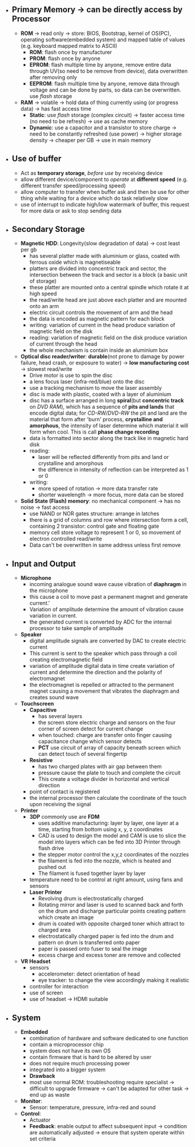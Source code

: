 - ## Primary Memory -> can be directly access by Processor
	- **ROM** -> read only -> store: BIOS, Bootstrap, kernel of OS(PC), operating software(embedded system) and mapped table of values (e.g. keyboard mapped matrix to ASCII)
		- **ROM**: flash once by manufacturer
		- **PROM**: flash once by anyone
		- **EPROM**: flash multiple time by anyone, remove entire data through UV(so need to be remove from device), data overwritten after removing only
		- **EEPROM**: flash multiple time by anyone, remove data through voltage and can be done by parts, so data can be overwritten. use *flash* storage
	- **RAM** -> volatile -> hold data of thing currently using (or progress data) -> has fast access time
		- **Static**: use *flash* storage (complex circuit) -> faster access time (no need to be refresh) -> use as cache memory 
		- **Dynamic**: use a capacitor and a transistor to store charge -> need to be constantly refreshed (use power) -> higher storage density -> cheaper per GB -> use in main memory
- ## Use of buffer
	- Act as **temporary storage**, *before use* by receiving device
	- allow different device/component to *operate* at **different speed** (e.g. different transfer speed/processing speed)
	- allow computer to transfer when buffer ask and then be use for other thing while waiting for a device which do task relatively slow
	- use of interrupt to indicate high/low watermark of buffer, this request for more data or ask to stop sending data
- ## Secondary Storage
	- **Magnetic HDD**: Longevity(slow degradation of data) -> cost least per gb
		- has several platter made with aluminium or glass, coated with ferrous oxide which is magnetiseable
		- platters are divided into concentric track and sector, the intersection between the track and sector is a block (a basic unit of storage)
		- these platter are mounted onto a central spindle which rotate it at high speed
		- the read/write head are just above each platter and are mounted onto an arm
		- electric circuit controls the movement of arm and the head
		- the data is encoded as magnetic pattern for each block
		- writing: variation of current in the head produce variation of magnetic field on the disk
		- reading: variation of magnetic field on the disk produce variation of current through the head
		- the whole mechanism is contain inside an aluminium box
	- **Optical disc reader/writer**: **durable**(not prone to damage by power failure, head crash, or exposure to water) -> **low manufacturing cost** -> slowest read/write
		- Drive motor is use to spin the disc
		- a lens focus laser (infra-red/blue) onto the disc
		- use a tracking mechanism to move the laser assembly
		- disc is made with plastic, coated with a layer of aluminium
		- disc has a surface arranged in long **spiral**(but **concentric track** on *DVD RAM*), which has a sequence of **pits and lands** that encode digital data; for *CD-RW/DVD-RW* the pit and land are the material that form after 'burn' process, **crystalline and amorphous**, the intensity of laser determine which material it will form when cool. This is call **phase change recording**
		- data is formatted into sector along the track like in magnetic hard disk
		- reading:
			- laser will be reflected differently from pits and land or crystalline and amorphous
			- the difference in intensity of reflection can be interpreted as 1 or 0
		- writing: 
			- more speed of rotation -> more data transfer rate
			- shorter wavelength -> more focus, more data can be stored
	- **Solid State (Flash) memory**: no mechanical component -> has no noise -> fast access 
		- use NAND or NOR gates structure: arrange in latches
		- there is a grid of columns and row where intersection form a cell, containing 2 transistor: control gate and floating gate
		- memory cell store voltage to represent 1 or 0, so movement of electron controlled read/write
		- Data can't be overwritten in same address unless first remove
- ## Input and Output
	- **Microphone**
		- incoming analogue sound wave cause vibration of **diaphragm** in the microphone
		- this cause a coil to move past a permanent magnet and generate current.'
		- Variation of amplitude determine the amount of vibration cause variation in current.
		- the generated current is converted by ADC for the internal processor to take sample of amplitude
	- **Speaker**
		- digital amplitude signals are converted by DAC to create electric current
		- This current is sent to the speaker which pass through a coil creating electromagnetic field
		- variation of amplitude digital data in time create variation of current and determine the direction and the polarity of electromagnet
		- the electromagnet is repelled or attracted to the permanent magnet causing a movement that vibrates the diaphragm and creates sound wave
	- **Touchscreen**
		- **Capacitive**
			- has several layers
			- the screen store electric charge and sensors on the four corner of screen detect for current change
			- when touched: charge are transfer onto finger causing capacitance change which sensor detects
			- **PCT** use circuit of array of capacity beneath screen which can detect touch of several fingertip
		- **Resistive**
			- has two charged plates with air gap between them
			- pressure cause the plate to touch and complete the circuit
			- This create a voltage divider in horizontal and vertical direction
		- point of contact is registered
		- the internal processor then calculate the coordinate of the touch upon receiving the signal
	- **Printer**
		- **3DP** commonly use are **FDM**
			- uses additive manufacturing: layer by layer, one layer at a time, starting from bottom using x, y, z coordinates
			- CAD is used to design the model and CAM is use to slice the model into layers which can be fed into 3D Printer through flash drive
			- the stepper motor control the x,y,z coordinates of the nozzles
			- the filament is fed into the nozzle, which is heated and pushed out
			- The filament is fused together layer by layer
		- temperature need to be control at right amount, using fans and sensors
		- **Laser Printer**
			- Revolving drum is electrostatically charged
			- Rotating mirror and laser is used to scanned back and forth on the drum and discharge particular points creating pattern which create an image
			- drum is coated with opposite charged toner which attract to charged area
			- electrostatically charged paper is fed into the drum and pattern on drum is transferred onto paper
			- paper is passed onto fuser to seal the image
			- excess charge and excess toner are remove and collected
	- **VR Headset**
		- sensors
			- accelerometer: detect orientation of head
			- eye tracker: to change the view accordingly making it realistic
		- controller for interaction
		- use of screen
		- use of headset -> HDMI suitable
- ## System
	- **Embedded**
		- combination of hardware and software dedicated to one function
		- contain a microprocessor chip
		- system does not have its own OS
		- contain firmware that is hard to be altered by user
		- does not require much processing power
		- integrated into a bigger system
		- **Drawback**
		- most use normal ROM: troubleshooting require specialist -> difficult to upgrade firmware -> can't be adapted for other task -> end up as waste
	- **Monitor**: 
		- Sensor: temperature, pressure, infra-red and sound
	- **Control**: 
		- Actuator
		- **Feedback**: enable output to affect subsequent input -> condition are automatically adjusted -> ensure that system operate within set criteria
